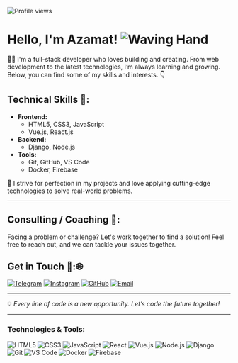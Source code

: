 ![Profile views](https://komarev.com/ghpvc/?username=AzamatGofurov&color=blue)


# Hello, I'm Azamat!    ![Waving Hand](https://media.giphy.com/media/hvRJCLFzcasrR4ia7z/giphy.gif)


👨‍💻 I'm a full-stack developer who loves building and creating. From web development to the latest technologies, I’m always learning and growing. Below, you can find some of my skills and interests. 👇

## Technical Skills 🚀:

- **Frontend:**
  - HTML5, CSS3, JavaScript
  - Vue.js, React.js
- **Backend:**
  - Django, Node.js
- **Tools:**
  - Git, GitHub, VS Code
  - Docker, Firebase

🌟 I strive for perfection in my projects and love applying cutting-edge technologies to solve real-world problems.

--------

## Consulting / Coaching 💼:
Facing a problem or challenge? Let's work together to find a solution! Feel free to reach out, and we can tackle your issues together.

## Get in Touch 💬:🌐

[![Telegram](https://img.shields.io/badge/Telegram-2CA5E0?style=for-the-badge&logo=telegram&logoColor=white)](https://t.me/gofurov777)
[![Instagram](https://img.shields.io/badge/Instagram-E4405F?style=for-the-badge&logo=instagram&logoColor=white)](https://www.instagram.com/aza_life_style?igsh=MWU2NWxtOXpoMXZhMw==)
[![GitHub](https://img.shields.io/badge/GitHub-181717?style=for-the-badge&logo=github&logoColor=white)](https://github.com/AzamatGofurov)
[![Email](https://img.shields.io/badge/Email-D14836?style=for-the-badge&logo=gmail&logoColor=white)](mailto:azatrader77@gmail.com)


----------

💡 *Every line of code is a new opportunity. Let’s code the future together!*

-----------

### Technologies & Tools:

![HTML5](https://img.shields.io/badge/HTML5-%23E34F26.svg?style=for-the-badge&logo=html5&logoColor=white)
![CSS3](https://img.shields.io/badge/CSS3-%231572B6.svg?style=for-the-badge&logo=css3&logoColor=white)
![JavaScript](https://img.shields.io/badge/JavaScript-%23F7DF1E.svg?style=for-the-badge&logo=javascript&logoColor=black)
![React](https://img.shields.io/badge/React-%2361DAFB.svg?style=for-the-badge&logo=react&logoColor=black)
![Vue.js](https://img.shields.io/badge/Vue.js-%234FC08D.svg?style=for-the-badge&logo=vue-dot-js&logoColor=white)
![Node.js](https://img.shields.io/badge/Node.js-%23339933.svg?style=for-the-badge&logo=node-dot-js&logoColor=white)
![Django](https://img.shields.io/badge/Django-%23092E20.svg?style=for-the-badge&logo=django&logoColor=white)
![Git](https://img.shields.io/badge/Git-%23F05032.svg?style=for-the-badge&logo=git&logoColor=white)
![VS Code](https://img.shields.io/badge/VS%20Code-%23007ACC.svg?style=for-the-badge&logo=visual-studio-code&logoColor=white)
![Docker](https://img.shields.io/badge/Docker-%232496ED.svg?style=for-the-badge&logo=docker&logoColor=white)
![Firebase](https://img.shields.io/badge/Firebase-%23FFCA28.svg?style=for-the-badge&logo=firebase&logoColor=black)
